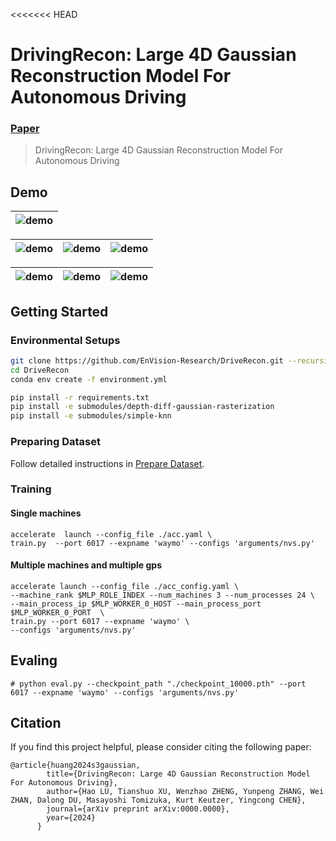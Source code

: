 <<<<<<< HEAD
# DrivingRecon: Large 4D Gaussian Reconstruction Model For Autonomous Driving
### [Paper](https://arxiv.org/abs/0000.0000)  

> DrivingRecon: Large 4D Gaussian Reconstruction Model For Autonomous Driving
## Demo

|![demo](./assets/s0.gif)|
|-------------------------|

|![demo](./assets/s6.gif)|![demo](./assets/s7.gif)|![demo](./assets/s8.gif)|
|-------------------------|-------------------------|-------------------------|

|![demo](./assets/s1.gif)|![demo](./assets/s4.gif)|![demo](./assets/s5.gif)|
|-------------------------|-------------------------|-------------------------|


## Getting Started

### Environmental Setups

```bash
git clone https://github.com/EnVision-Research/DriveRecon.git --recursive
cd DriveRecon
conda env create -f environment.yml

pip install -r requirements.txt
pip install -e submodules/depth-diff-gaussian-rasterization
pip install -e submodules/simple-knn
```

### Preparing Dataset
Follow detailed instructions in [Prepare Dataset](docs/prepare_data.md). 


### Training

#### Single machines
```
accelerate  launch --config_file ./acc.yaml \
train.py  --port 6017 --expname 'waymo' --configs 'arguments/nvs.py'
```


#### Multiple machines and multiple gps
```
accelerate launch --config_file ./acc_config.yaml \
--machine_rank $MLP_ROLE_INDEX --num_machines 3 --num_processes 24 \
--main_process_ip $MLP_WORKER_0_HOST --main_process_port $MLP_WORKER_0_PORT  \
train.py --port 6017 --expname 'waymo' \
--configs 'arguments/nvs.py'
```

## Evaling 
```
# python eval.py --checkpoint_path "./checkpoint_10000.pth" --port 6017 --expname 'waymo' --configs 'arguments/nvs.py'
```


## Citation

If you find this project helpful, please consider citing the following paper:
```
@article{huang2024s3gaussian,
        title={DrivingRecon: Large 4D Gaussian Reconstruction Model For Autonomous Driving},
        author={Hao LU, Tianshuo XU, Wenzhao ZHENG, Yunpeng ZHANG, Wei ZHAN, Dalong DU, Masayoshi Tomizuka, Kurt Keutzer, Yingcong CHEN},
        journal={arXiv preprint arXiv:0000.0000},
        year={2024}
      }
```
